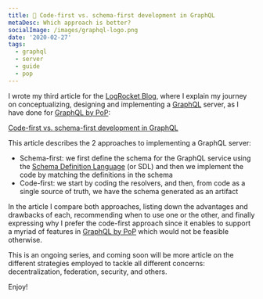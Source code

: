 ```yaml
---
title: 🥊 Code-first vs. schema-first development in GraphQL
metaDesc: Which approach is better?
socialImage: /images/graphql-logo.png
date: '2020-02-27'
tags:
  - graphql
  - server
  - guide
  - pop
---
```


I wrote my third article for the [LogRocket Blog](https://blog.logrocket.com/), where I explain my journey on conceptualizing, designing and implementing a [GraphQL](https://graphql.org) server, as I have done for [GraphQL by PoP](https://graphql-by-pop.com):

[Code-first vs. schema-first development in GraphQL](https://blog.logrocket.com/code-first-vs-schema-first-development-graphql/)

This article describes the 2 approaches to implementing a GraphQL server:

- Schema-first: we first define the schema for the GraphQL service using the [Schema Definition Language](https://www.howtographql.com/basics/2-core-concepts/) (or SDL) and then we implement the code by matching the definitions in the schema
- Code-first: we start by coding the resolvers, and then, from code as a single source of truth, we have the schema generated as an artifact

In the article I compare both approaches, listing down the advantages and drawbacks of each, recommending when to use one or the other, and finally expressing why I prefer the code-first approach since it enables to support a myriad of features in [GraphQL by PoP](https://graphql-by-pop.com) which would not be feasible otherwise.

This is an ongoing series, and coming soon will be more article on the different strategies employed to tackle all different concerns: decentralization, federation, security, and others.

Enjoy!
